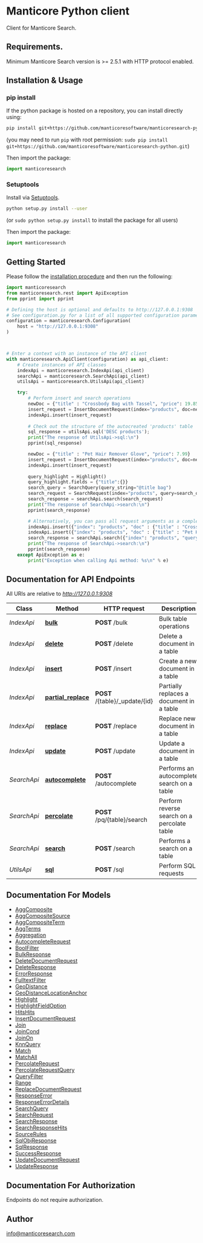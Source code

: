 # Manticore Python client

Сlient for Manticore Search.



## Requirements.

Minimum Manticore Search version is >= 2.5.1 with HTTP protocol enabled.


## Installation & Usage
### pip install

If the python package is hosted on a repository, you can install directly using:

```sh
pip install git+https://github.com/manticoresoftware/manticoresearch-python.git
```
(you may need to run `pip` with root permission: `sudo pip install git+https://github.com/manticoresoftware/manticoresearch-python.git`)

Then import the package:
```python
import manticoresearch
```

### Setuptools

Install via [Setuptools](http://pypi.python.org/pypi/setuptools).

```sh
python setup.py install --user
```
(or `sudo python setup.py install` to install the package for all users)

Then import the package:
```python
import manticoresearch
```

## Getting Started

Please follow the [installation procedure](#installation--usage) and then run the following:

```python
import manticoresearch
from manticoresearch.rest import ApiException
from pprint import pprint

# Defining the host is optional and defaults to http://127.0.0.1:9308
# See configuration.py for a list of all supported configuration parameters.
configuration = manticoresearch.Configuration(
    host = "http://127.0.0.1:9308"
)



# Enter a context with an instance of the API client
with manticoresearch.ApiClient(configuration) as api_client:
    # Create instances of API classes
    indexApi = manticoresearch.IndexApi(api_client)
    searchApi = manticoresearch.SearchApi(api_client)
    utilsApi = manticoresearch.UtilsApi(api_client)

    try:
        # Perform insert and search operations    
        newDoc = {"title" : "Crossbody Bag with Tassel", "price": 19.85}
        insert_request = InsertDocumentRequest(index="products", doc=newDoc)
        indexApi.insert(insert_request)
        
        # Check out the structure of the autocreated 'products' table
        sql_response = utilsApi.sql('DESC products');
        print("The response of UtilsApi->sql:\n")
        pprint(sql_response) 

        newDoc = {"title" : "Pet Hair Remover Glove", "price": 7.99}
        insert_request = InsertDocumentRequest(index="products", doc=newDoc)
        indexApi.insert(insert_request)
        
        query_highlight = Highlight()
        query_highlight.fields = {"title":{}}
        search_query = SearchQuery(query_string="@title bag")
        search_request = SearchRequest(index="products", query=search_query, highlight=query_highlight)
        search_response = searchApi.search(search_request)    
        print("The response of SearchApi->search:\n")
        pprint(search_response)

        # Alternatively, you can pass all request arguments as a complex JSON object        
        indexApi.insert({"index": "products", "doc" : {"title" : "Crossbody Bag with Tassel", "price" : 19.85}})
        indexApi.insert({"index": "products", "doc" : {"title" : "Pet Hair Remover Glove", "price" : 7.99}})
        search_response = searchApi.search({"index": "products", "query": {"query_string": "@title bag"}, "highlight":{"fields":{"title":{}}}})
        print("The response of SearchApi->search:\n")
        pprint(search_response)
    except ApiException as e:
        print("Exception when calling Api method: %s\n" % e)
```

## Documentation for API Endpoints

All URIs are relative to *http://127.0.0.1:9308*

Class | Method | HTTP request | Description
------------ | ------------- | ------------- | -------------
*IndexApi* | [**bulk**](docs/IndexApi.md#bulk) | **POST** /bulk | Bulk table operations
*IndexApi* | [**delete**](docs/IndexApi.md#delete) | **POST** /delete | Delete a document in a table
*IndexApi* | [**insert**](docs/IndexApi.md#insert) | **POST** /insert | Create a new document in a table
*IndexApi* | [**partial_replace**](docs/IndexApi.md#partial_replace) | **POST** /{table}/_update/{id} | Partially replaces a document in a table
*IndexApi* | [**replace**](docs/IndexApi.md#replace) | **POST** /replace | Replace new document in a table
*IndexApi* | [**update**](docs/IndexApi.md#update) | **POST** /update | Update a document in a table
*SearchApi* | [**autocomplete**](docs/SearchApi.md#autocomplete) | **POST** /autocomplete | Performs an autocomplete search on a table
*SearchApi* | [**percolate**](docs/SearchApi.md#percolate) | **POST** /pq/{table}/search | Perform reverse search on a percolate table
*SearchApi* | [**search**](docs/SearchApi.md#search) | **POST** /search | Performs a search on a table
*UtilsApi* | [**sql**](docs/UtilsApi.md#sql) | **POST** /sql | Perform SQL requests


## Documentation For Models

 - [AggComposite](docs/AggComposite.md)
 - [AggCompositeSource](docs/AggCompositeSource.md)
 - [AggCompositeTerm](docs/AggCompositeTerm.md)
 - [AggTerms](docs/AggTerms.md)
 - [Aggregation](docs/Aggregation.md)
 - [AutocompleteRequest](docs/AutocompleteRequest.md)
 - [BoolFilter](docs/BoolFilter.md)
 - [BulkResponse](docs/BulkResponse.md)
 - [DeleteDocumentRequest](docs/DeleteDocumentRequest.md)
 - [DeleteResponse](docs/DeleteResponse.md)
 - [ErrorResponse](docs/ErrorResponse.md)
 - [FulltextFilter](docs/FulltextFilter.md)
 - [GeoDistance](docs/GeoDistance.md)
 - [GeoDistanceLocationAnchor](docs/GeoDistanceLocationAnchor.md)
 - [Highlight](docs/Highlight.md)
 - [HighlightFieldOption](docs/HighlightFieldOption.md)
 - [HitsHits](docs/HitsHits.md)
 - [InsertDocumentRequest](docs/InsertDocumentRequest.md)
 - [Join](docs/Join.md)
 - [JoinCond](docs/JoinCond.md)
 - [JoinOn](docs/JoinOn.md)
 - [KnnQuery](docs/KnnQuery.md)
 - [Match](docs/Match.md)
 - [MatchAll](docs/MatchAll.md)
 - [PercolateRequest](docs/PercolateRequest.md)
 - [PercolateRequestQuery](docs/PercolateRequestQuery.md)
 - [QueryFilter](docs/QueryFilter.md)
 - [Range](docs/Range.md)
 - [ReplaceDocumentRequest](docs/ReplaceDocumentRequest.md)
 - [ResponseError](docs/ResponseError.md)
 - [ResponseErrorDetails](docs/ResponseErrorDetails.md)
 - [SearchQuery](docs/SearchQuery.md)
 - [SearchRequest](docs/SearchRequest.md)
 - [SearchResponse](docs/SearchResponse.md)
 - [SearchResponseHits](docs/SearchResponseHits.md)
 - [SourceRules](docs/SourceRules.md)
 - [SqlObjResponse](docs/SqlObjResponse.md)
 - [SqlResponse](docs/SqlResponse.md)
 - [SuccessResponse](docs/SuccessResponse.md)
 - [UpdateDocumentRequest](docs/UpdateDocumentRequest.md)
 - [UpdateResponse](docs/UpdateResponse.md)


<a id="documentation-for-authorization"></a>
## Documentation For Authorization

Endpoints do not require authorization.


## Author

info@manticoresearch.com


